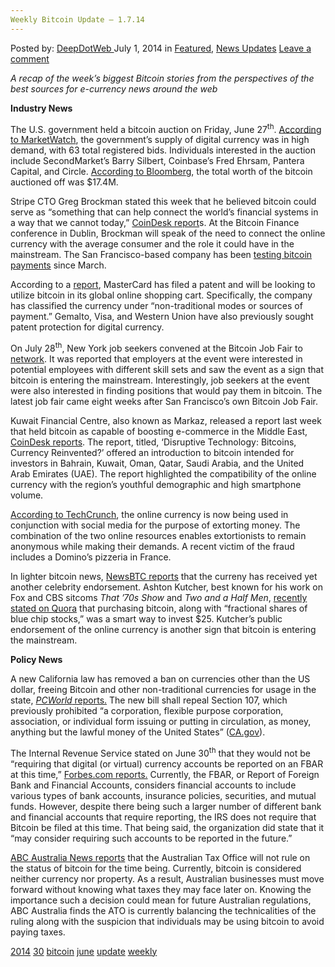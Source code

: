 ```yaml
---
Weekly Bitcoin Update – 1.7.14
---
```

<article class="post-listing post-6300 post type-post status-publish format-standard has-post-thumbnail hentry  tag-1779 tag-1778 tag-bitcoin tag-june tag-update tag-weekly">
    <div class="post-inner">
        <span>Posted by: <a href="https://www.deepdotweb.com/author/admin/" title="">DeepDotWeb </a></span>
    <span>July 1, 2014</span>
    <span>in <a href="https://www.deepdotweb.com/category/deepdot-news/" rel="category tag">Featured</a>, <a href="https://www.deepdotweb.com/category/news-updates/" rel="category tag">News Updates</a></span>
    <span><a href="https://www.deepdotweb.com/2014/07/01/weekly-bitcoin-update-1-7-14/#respond">Leave a comment</a></span>
    </p>
    <div class="clear"></div>
    <div class="entry">
    <p><em>A recap of the week&#8217;s biggest Bitcoin stories from the perspectives of the best sources for e-currency news around the web</em></p>
    <p><strong>Industry News</strong></p>
    <p>The U.S. government held a bitcoin auction on Friday, June 27<sup>th</sup>. <a href="http://blogs.marketwatch.com/thetell/2014/06/30/the-u-s-bitcoin-auction-likely-saw-high-demand/">According to MarketWatch</a>, the government&#8217;s supply of digital currency was in high demand, with 63 total registered bids. Individuals interested in the auction include SecondMarket&#8217;s Barry Silbert, Coinbase&#8217;s Fred Ehrsam, Pantera Capital, and Circle. <a href="http://www.google.com/url?sa=t&amp;rct=j&amp;q=&amp;esrc=s&amp;source=newssearch&amp;cd=54&amp;cad=rja&amp;uact=8&amp;ved=0CGYQqQIoADAXOB4&amp;url=http://www.bloomberg.com/video/u-s-to-auction-17-4m-worth-of-seized-bitcoin-5ib0r6DrRNGXRQ4RCsty0A.html&amp;ei=3P2xU7fjFsWFqgavg4DQDA&amp;usg=AFQjCNHKE6lkl7mBb1gQ4cRnxBs3WOzRGg&amp;sig2=6zJPzdsCnq4QZo6VhhPEWQ">According to Bloomberg</a>, the total worth of the bitcoin auctioned off was $17.4M.</p>
    <p>Stripe CTO Greg Brockman stated this week that he believed bitcoin could serve as “something that can help connect the world&#8217;s financial systems in a way that we cannot today,” <a href="http://www.coindesk.com/stripe-cto-bitcoin-unify-worlds-financial-systems/">CoinDesk report</a>s. At the Bitcoin Finance conference in Dublin, Brockman will speak of the need to connect the online currency with the average consumer and the role it could have in the mainstream. The San Francisco-based company has been <a href="http://www.coindesk.com/stripe-bitcoin-engineer-bitcoin-long-term-investment/">testing bitcoin payments</a> since March.</p>
    <p>According to a <a href="http://www.coindesk.com/mastercard-patent-would-add-bitcoin-to-global-online-shopping-cart/">report</a>, MasterCard has filed a patent and will be looking to utilize bitcoin in its global online shopping cart. Specifically, the company has classified the currency under “non-traditional modes or sources of payment.” Gemalto, Visa, and Western Union have also previously sought patent protection for digital currency.</p>
    <p>On July 28<sup>th</sup>, New York job seekers convened at the Bitcoin Job Fair to <a href="http://cryptocoinupdates.com/new-york-bitcoin-job-fair-shows-demand-for-bitcoin-wage-payments/">network</a>. It was reported that employers at the event were interested in potential employees with different skill sets and saw the event as a sign that bitcoin is entering the mainstream. Interestingly, job seekers at the event were also interested in finding positions that would pay them in bitcoin. The latest job fair came eight weeks after San Francisco&#8217;s own Bitcoin Job Fair.</p>
    <p>Kuwait Financial Centre, also known as Markaz, released a report last week that held bitcoin as capable of boosting e-commerce in the Middle East, <a href="http://www.coindesk.com/middle-east-investment-bank-bitcoin-ignite-regional-e-commerce/">CoinDesk reports</a>. The report, titled, &#8216;Disruptive Technology: Bitcoins, Currency Reinvented?&#8217; offered an introduction to bitcoin intended for investors in Bahrain, Kuwait, Oman, Qatar, Saudi Arabia, and the United Arab Emirates (UAE). The report highlighted the compatibility of the online currency with the region&#8217;s youthful demographic and high smartphone volume.</p>
    <p><a href="http://techcrunch.com/2014/06/29/extortionists-are-using-bitcoin-to-steal-cash-from-business-owners/">According to TechCrunch</a>, the online currency is now being used in conjunction with social media for the purpose of extorting money. The combination of the two online resources enables extortionists to remain anonymous while making their demands. A recent victim of the fraud includes a Domino&#8217;s pizzeria in France.</p>
    <p>In lighter bitcoin news, <a href="http://newsbtc.com/2014/06/27/need-put-25-work-ashton-kutcher-says-buy-bitcoin/">NewsBTC reports</a> that the curreny has received yet another celebrity endorsement. Ashton Kutcher, best known for his work on Fox and CBS sitcoms <em>That &#8217;70s Show</em> and <em>Two and a Half Men</em>, <a href="http://www.quora.com/What-are-some-smart-ways-I-can-put-25-to-work-for-me">recently stated on Quora</a> that purchasing bitcoin, along with “fractional shares of blue chip stocks,” was a smart way to invest $25. Kutcher&#8217;s public endorsement of the online currency is another sign that bitcoin is entering the mainstream.</p>
    <p><strong>Policy News</strong></p>
    <p>A new California law has removed a ban on currencies other than the US dollar, freeing Bitcoin and other non-traditional currencies for usage in the state, <a href="http://www.pcworld.com/article/2449020/california-law-removes-ban-on-alternative-currencies.html"><em>PCWorld</em> reports.</a> The new bill shall repeal Section 107, which previously prohibited “a corporation, flexible purpose corporation, association, or individual form issuing or putting in circulation, as money, anything but the lawful money of the United States” (<a href="http://leginfo.ca.gov/pub/13-14/bill/asm/ab_0101-0150/ab_129_bill_20140624_enrolled.htm">CA.gov</a>).</p>
    <p>The Internal Revenue Service stated on June 30<sup>th</sup> that they would not be “requiring that digital (or virtual) currency accounts be reported on an FBAR at this time,” <a href="http://www.forbes.com/sites/kellyphillipserb/2014/06/30/irs-says-bitcoin-not-reportable-on-fbar-for-now/">Forbes.com reports.</a> Currently, the FBAR, or Report of Foreign Bank and Financial Accounts, considers financial accounts to include various types of bank accounts, insurance policies, securities, and mutual funds. However, despite there being such a larger number of different bank and financial accounts that require reporting, the IRS does not require that Bitcoin be filed at this time. That being said, the organization did state that it “may consider requiring such accounts to be reported in the future.”</p>
    <p><a href="http://www.abc.net.au/news/2014-06-30/tax-office-delays-ruling-on-bitcoin/5559816">ABC Australia News reports</a> that the Australian Tax Office will not rule on the status of bitcoin for the time being. Currently, bitcoin is considered neither currency nor property. As a result, Australian businesses must move forward without knowing what taxes they may face later on. Knowing the importance such a decision could mean for future Australian regulations, ABC Australia finds the ATO is currently balancing the technicalities of the ruling along with the suspicion that individuals may be using bitcoin to avoid paying taxes.</p>
    </div>
    <a href="https://www.deepdotweb.com/tag/2014/" rel="tag">2014</a> <a href="https://www.deepdotweb.com/tag/30/" rel="tag">30</a> <a href="https://www.deepdotweb.com/tag/bitcoin/" rel="tag">bitcoin</a> <a href="https://www.deepdotweb.com/tag/june/" rel="tag">june</a> <a href="https://www.deepdotweb.com/tag/update/" rel="tag">update</a> <a href="https://www.deepdotweb.com/tag/weekly/" rel="tag">weekly</a></span> <span style="display:none" class="updated">2014-07-01</span>
    <div style="display:none" class="vcard author" itemprop="author" itemscope itemtype="http://schema.org/Person"><strong class="fn" itemprop="name">
    
